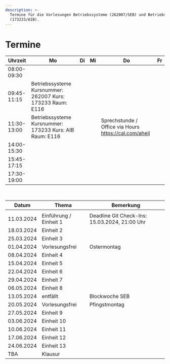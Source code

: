 ```yaml
---
description: >-
  Termine für die Vorlesungen Betriebssysteme (262007/SEB) und Betriebssysteme
  (173233/AIB).
---
```


# Termine

| Uhrzeit     | Mo                                                         | Di | Mi | Do                                                    | Fr |
| ----------- | ---------------------------------------------------------- | -- | -- | ----------------------------------------------------- | -- |
| 08:00-09:30 | ​                                                          | ​  | ​  | ​                                                     | ​  |
| 09:45-11:15 | Betriebssysteme Kursnummer: 262007 Kurs: 173233 Raum: E116 | ​  | ​  | ​                                                     | ​  |
| 11:30-13:00 | Betriebssysteme Kursnummer: 173233 Kurs: AIB Raum: E116    | ​  | ​  | Sprechstunde / Office via Hours https://cal.com/aheil | ​  |
| 14:00-15:30 | ​                                                          | ​  | ​  | ​                                                     | ​  |
| 15:45-17:15 | ​                                                          | ​  | ​  | ​                                                     | ​  |
| 17:30-19:00 | ​                                                          | ​  | ​  | ​                                                     | ​  |

​

| Datum      | Thema                  | Bemerkung                                       |
| ---------- | ---------------------- | ----------------------------------------------- |
|            |                        |                                                 |
| 11.03.2024 | Einführung / Einheit 1 | ​Deadline Git Check-Ins: 15.03.2024, 21:00 Uhr  |
| 18.03.2024 | Einheit 2              | ​                                               |
| 25.03.2024 | Einheit 3              | ​                                               |
| 01.04.2024 | Vorlesungsfrei         | Ostermontag                                     |
| 08.04.2024 | Einheit 4              | ​                                               |
| 15.04.2024 | Einheit 5              | ​                                               |
| 22.04.2024 | Einheit 6              | ​                                               |
| 29.04.2024 | Einheit 7              | ​                                               |
| 06.05.2024 | Einheit 8              | ​                                               |
| 13.05.2024 | entfällt               | Blockwoche SEB                                  |
| 20.05.2024 | Vorlesungsfrei         | Pfingstmontag                                   |
| 27.05.2024 | Einheit 9              | ​                                               |
| 03.06.2024 | Einheit 10             | ​                                               |
| 10.06.2024 | Einheit 11             | ​                                               |
| 17.06.2024 | Einheit 12             | ​                                               |
| 24.06.2024 | Einheit 13             | ​                                               |
| TBA        | Klausur                | ​                                               |
